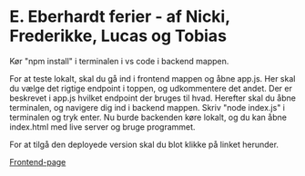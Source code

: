# E. Eberhardt ferier - af Nicki, Frederikke, Lucas og Tobias

Kør "npm install" i terminalen i vs code i backend mappen.

For at teste lokalt, skal du gå ind i frontend mappen og åbne app.js. Her skal du vælge det rigtige endpoint i toppen, og udkommentere det andet.
Der er beskrevet i app.js hvilket endpoint der bruges til hvad.
Herefter skal du åbne terminalen, og navigere dig ind i backend mappen.
Skriv "node index.js" i terminalen og tryk enter.
Nu burde backenden køre lokalt, og du kan åbne index.html med live server og bruge programmet.

For at tilgå den deployede version skal du blot klikke på linket herunder.

[Frontend-page](https://tora0001.github.io/semesterprojekt-eeberhardt/frontend/)
